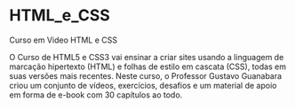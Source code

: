 # HTML_e_CSS
 Curso em Video HTML e CSS


O Curso de HTML5 e CSS3 vai ensinar a criar sites usando a linguagem de marcação hipertexto (HTML) e  folhas de estilo em cascata (CSS), todas em suas versões mais recentes. Neste curso, o Professor Gustavo Guanabara criou um conjunto de vídeos, exercícios, desafios e um material de apoio em forma de e-book com 30 capítulos ao todo. 